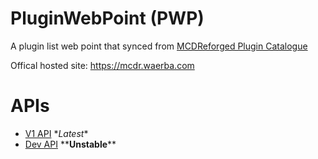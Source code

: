 
# PluginWebPoint (PWP)

A plugin list web point that synced from [MCDReforged Plugin Catalogue](https://github.com/MCDReforged/PluginCatalogue)

Offical hosted site: <https://mcdr.waerba.com>

# APIs

- [V1 API](./docs/api/v1.md) \**Latest*\*
- [Dev API](./docs/api/dev.md) \*\***Unstable**\*\*
